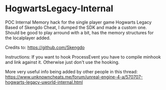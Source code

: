 # HogwartsLegacy-Internal
POC Internal Memory hack for the single player game Hogwarts Legacy
Based of Skengdo Cheat, I dumped the SDK and made a custom one.
Should be good to play arround with a bit, has the memory structures for the localplayer added.

Credits to: https://github.com/Skengdo

Instructions:
If you want to hook ProcessEvent you have to compile minhook and link against it. Otherwise just don't use the hooking.


More very useful info being added by other people in this thread: https://www.unknowncheats.me/forum/unreal-engine-4-a/570707-hogwarts-legacy-uworld-internal.html
